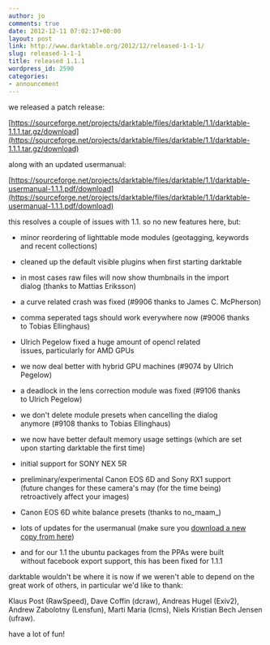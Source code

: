 ```yaml
---
author: jo
comments: true
date: 2012-12-11 07:02:17+00:00
layout: post
link: http://www.darktable.org/2012/12/released-1-1-1/
slug: released-1-1-1
title: released 1.1.1
wordpress_id: 2590
categories:
- announcement
---
```


we released a patch release:

[https://sourceforge.net/projects/darktable/files/darktable/1.1/darktable-1.1.1.tar.gz/download](https://sourceforge.net/projects/darktable/files/darktable/1.1/darktable-1.1.1.tar.gz/download)

along with an updated usermanual:

[https://sourceforge.net/projects/darktable/files/darktable/1.1/darktable-usermanual-1.1.1.pdf/download](https://sourceforge.net/projects/darktable/files/darktable/1.1/darktable-usermanual-1.1.1.pdf/download)

this resolves a couple of issues with 1.1. so no new features here, but:



	
  * minor reordering of lighttable mode modules (geotagging, keywords and recent collections)

	
  * cleaned up the default visible plugins when first starting darktable

	
  * in most cases raw files will now show thumbnails in the import dialog (thanks to Mattias Eriksson)

	
  * a curve related crash was fixed (#9906 thanks to James C. McPherson)

	
  * comma seperated tags should work everywhere now (#9006 thanks to Tobias Ellinghaus)

	
  * Ulrich Pegelow fixed a huge amount of opencl related issues, particularly for AMD GPUs

	
  * we now deal better with hybrid GPU machines (#9074 by Ulrich Pegelow)

	
  * a deadlock in the lens correction module was fixed (#9106 thanks to Ulrich Pegelow)

	
  * we don't delete module presets when cancelling the dialog anymore (#9108 thanks to Tobias Ellinghaus)

	
  * we now have better default memory usage settings (which are set upon starting darktable the first time)

	
  * initial support for SONY NEX 5R

	
  * preliminary/experimental Canon EOS 6D and Sony RX1 support (future changes for these camera's may (for the time being) retroactively affect your images)

	
  * Canon EOS 6D white balance presets (thanks to no_maam_)

	
  * lots of updates for the usermanual (make sure you [download a new copy from here](https://sourceforge.net/projects/darktable/files/darktable/1.1/darktable-usermanual-1.1.1.pdf/download))

	
  * and for our 1.1 the ubuntu packages from the PPAs were built without facebook export support, this has been fixed for 1.1.1


darktable wouldn't be where it is now if we weren't able to depend on
the great work of others, in particular we'd like to thank:

Klaus Post (RawSpeed), Dave Coffin (dcraw), Andreas Hugel (Exiv2),
Andrew Zabolotny (Lensfun), Marti Maria (lcms), Niels Kristian Bech Jensen (ufraw).

have a lot of fun!


